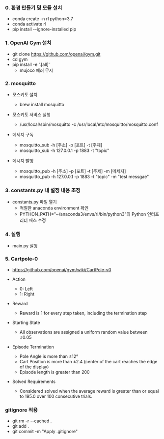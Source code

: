 ### 0. 환경 만들기 및 모듈 설치

- conda create -n rl python=3.7
- conda activate rl
- pip install --ignore-installed pip

### 1. OpenAI Gym 설치

- git clone https://github.com/openai/gym.git
- cd gym
- pip install -e '.[all]'
  - mujoco 에러 무시 

### 2. mosquitto
- 모스키토 설치
  - brew install mosquitto

- 모스키토 서비스 실행
  - /usr/local/sbin/mosquitto -c /usr/local/etc/mosquitto/mosquitto.conf
  
- 메세지 구독
  - mosquitto_sub -h [주소] -p [포트] -t [주제]
  - mosquitto_sub -h 127.0.0.1 -p 1883 -t "topic"

- 메시지 발행
  - mosquitto_pub -h [주소] -p [포트] -t [주제] -m [메세지]
  - mosquitto_pub -h 127.0.0.1 -p 1883 -t "topic" -m "test messgae"
  
### 3. constants.py 내 설정 내용 조정
- constants.py 파일 열기
  - 적절한 anaconda environment 확인
  - PYTHON_PATH="~/anaconda3/envs/rl/bin/python3"의 Python 인터프리터 패스 수정
  
### 4. 실행
- main.py 실행

### 5. Cartpole-0
- https://github.com/openai/gym/wiki/CartPole-v0

- Action
  - 0: Left
  - 1: Right
  
- Reward
  - Reward is 1 for every step taken, including the termination step

- Starting State
  - All observations are assigned a uniform random value between ±0.05

- Episode Termination
  - Pole Angle is more than ±12°
  - Cart Position is more than ±2.4 (center of the cart reaches the edge of the display)
  - Episode length is greater than 200

- Solved Requirements
  - Considered solved when the average reward is greater than or equal to 195.0 over 100 consecutive trials.
  
### gitignore 적용

- git rm -r --cached .
- git add .
- git commit -m "Apply .gitignore"  